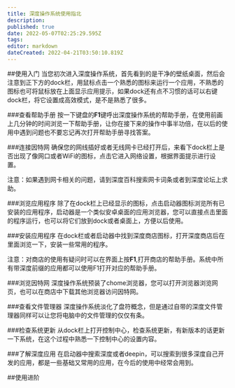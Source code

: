 ```yaml
---
title: 深度操作系统使用指北
description: 
published: true
date: 2022-05-07T02:25:29.595Z
tags: 
editor: markdown
dateCreated: 2022-04-21T03:50:10.819Z
---
```


##使用入门
当您初次进入深度操作系统，首先看到的是干净的壁纸桌面，然后会注意到正下方的dock栏，用鼠标点击一个熟悉的图标来运行一个应用，不熟悉的图标也可将鼠标放在上面显示应用提示，如果dock还有点不习惯的话可以右键dock栏，将它设置成高效模式，是不是熟悉了很多。

###查看帮助手册
按一下键盘的**F1**键呼出深度操作系统的帮助手册，在使用前画上几分钟的时间浏览一下帮助手册，让你在接下来的操作中事半功倍，在以后的使用中遇到问题也不要忘记再次打开帮助手册寻找答案。

###连接因特网
确保您的网线插好或者无线网卡已经打开后，来看下dock栏上是否出现了像网口或者WiFi的图标，点击它进入网络设置，根据界面提示进行设置。

注意：如果遇到网卡相关的问题，请到深度百科搜索网卡词条或者到深度论坛上求助。

###浏览应用程序
除了在dock栏上已经显示的图标，点击启动器图标浏览所有已安装的应用程序，启动器是一个类似安卓桌面的应用浏览器，您可以直接点击里面的程序运行，也可以将它们放到dock或者桌面上，方便以后使用。

###安装应用程序
在dock栏或者启动器中找到深度商店图标，打开深度商店后在里面浏览一下，安装一些常用的程序。

注意：对商店的使用有疑问时可以在界面上按**F1**,打开商店的帮助手册。系统中所有带深度前缀的应用都可以使用F1打开对应的帮助手册。

###浏览因特网
深度操作系统预装了chome浏览器，您可以打开浏览器浏览网页，也可以在商店中下载其他浏览器访问因特网。

###查看文件管理器
深度操作系统淡化了盘符概念，但是通过自带的深度文件管理器同样可以让您将电脑中的文件管理的仅仅有条。

###检查系统更新
从dock栏上打开控制中心，检查系统更新，有新版本的话更新一下系统，在这个过程中熟悉一下控制中心的设置内容。

###了解深度应用
在启动器中搜索深度或者deepin，可以搜索到很多深度自己开发的应用，都是一些基础又常用的应用，在今后的使用中经常会用到。

##使用进阶